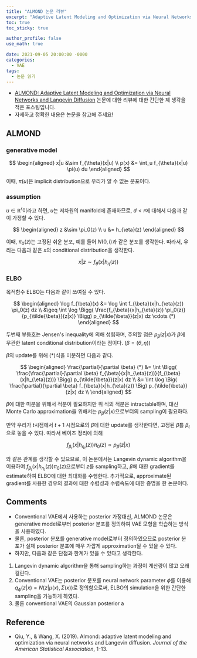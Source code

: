 ```yaml
---
title: "ALMOND 논문 리뷰"
excerpt: "Adaptive Latent Modeling and Optimization via Neural Networks and Langevin Diffusion"
toc: true
toc_sticky: true

author_profile: false
use_math: true

date: 2021-09-05 20:00:00 -0000
categories: 
  - VAE
tags:
  - 논문 읽기
---
```



- [ALMOND: Adaptive Latent Modeling and Optimization via Neural Networks and Langevin Diffusion](https://www.tandfonline.com/doi/full/10.1080/01621459.2019.1691563) 논문에 대한 리뷰에 대한 간단한 제 생각을 적은 포스팅입니다.
- 자세하고 정확한 내용은 논문을 참고해 주세요!

## ALMOND

### generative model 

$$
\begin{aligned} 
x|u &\sim f_{\theta}(x|u) \\
p(x) &= \int_u f_{\theta}(x|u) \pi(u) du 
\end{aligned}
$$

이때, $\pi(u)$은 implicit distribution으로 우리가 알 수 없는 분포이다.

### assumption

$u \in \mathbb{R}^r$이라고 하면, $u$는 저차원의 manifold에 존재하므로, $d < r$에 대해서 다음과 같이 가정할 수 있다.

$$
\begin{aligned} 
z &\sim \pi_0(z) \\
u &= h_{\eta}(z)
\end{aligned}
$$

이때, $\pi_0(z)$는 고정된 쉬운 분포, 예를 들어 $N(0, I)$과  같은 분포를 생각한다. 따라서, 우리는 다음과 같은 $x$의 conditional distribution을 생각한다.

$$x|z \sim f_{\theta}(x|h_{\eta}(z))$$

### ELBO

목적함수 ELBO는 다음과 같이 쓰여질 수 있다.

$$
\begin{aligned} 
\log f_{\beta}(x) &= \log \int f_{\beta}(x|h_{\eta}(z)) \pi_0(z) dz \\
&\geq \int  \log \Bigg( \frac{f_{\beta}(x|h_{\eta}(z)) \pi_0(z)}{p_{\tilde{\beta}}(z|x)} \Bigg) p_{\tilde{\beta}}(z|x) dz \cdots (*)
\end{aligned}
$$

두번째 부등호는 Jensen's inequality에 의해 성립하며, 주의할 점은 $p_{\tilde{\beta}}(z|x)$가 $\beta$에 무관한 latent conditional distribution이라는 점이다. ($\beta = (\theta, \eta)$)

$\beta$의 update를 위해 $(*)$식을 미분하면 다음과 같다.

$$
\begin{aligned} 
\frac{\partial}{\partial \beta} (*) &= \int  \Bigg( \frac{\frac{\partial}{\partial \beta} f_{\beta}(x|h_{\eta}(z))}{f_{\beta}(x|h_{\eta}(z))} \Bigg) p_{\tilde{\beta}}(z|x) dz \\
&= \int  \log \Big( \frac{\partial}{\partial \beta} f_{\beta}(x|h_{\eta}(z)) \Big) p_{\tilde{\beta}}(z|x) dz \\
\end{aligned}
$$

$\beta$에 대한 미분을 위해서 적분이 필요하지만 위 식의 적분은 intractable하며, 대신 Monte Carlo approximation을 위해서는 $p_{\tilde{\beta}}(z|x)$으로부터의 sampling이 필요하다. 

만약 우리가 $t$시점에서 $t+1$ 시점으로의 $\beta$에 대한 update를 생각한다면, 고정된 $\tilde{\beta}$를 $\beta_{t}$으로 놓을 수 있다. 따라서 베이즈 정리에 의해

$$f_{\beta_t}(x|h_{\eta_t}(z)) \pi_0(z) \propto p_{\tilde{\beta}}(z|x)$$

와 같은 관계를 생각할 수 있으므로, 이 논문에서는 Langevin dynamic algorithm을 이용하여 $f_{\beta_t}(x|h_{\eta_t}(z)) \pi_0(z)$으로부터 $z$를 sampling하고, $\beta$에 대한 gradient를 estimate하여 ELBO에 대한 최대화를 수행한다. 추가적으로, approximate된 gradient를 사용한 경우의 결과에 대한 수렴성과 수렴속도에 대한 증명을 한 논문이다.

## Comments

- Conventional VAE에서 사용하는 posterior 가정대신, ALMOND 논문은 generative model로부터 posterior 분포를 정의하여 VAE 모형을 학습하는 방식을 사용하였다.
- 물론, posterior 분포를 generative model로부터 정의하였으므로 posterior 분포가 실제 posterior 분포에 매우 가깝게 approximation될 수 있을 수 있다.
- 하지만, 다음과 같은 단점과 한계가 있을 수 있다고 생각한다.

1. Langevin dynamic algorithm을 통해 sampling하는 과정이 계산량이 많고 오래걸린다.
2. Conventional VAE는 posterior 분포를 neural network parameter $\phi$를 이용해 $q_{\phi}(z|x) = N(z|\mu(x), \Sigma(x))$로 정의함으로써, ELBO의 simulation을 위한 간단한 sampling을 가능하게 하였다.
3. 물론 conventional VAE의 Gaussian posterior a

## Reference 
- Qiu, Y., & Wang, X. (2019). Almond: adaptive latent modeling and optimization via neural networks and Langevin diffusion. _Journal of the American Statistical Association_, 1-13.
<!--stackedit_data:
eyJoaXN0b3J5IjpbLTY2NDk3MDUzMSwtMTgwOTY3MzUxNywtOD
cwNDEwMTcxXX0=
-->